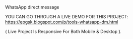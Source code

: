 WhatsApp direct message

YOU CAN GO THROUGH A LIVE DEMO FOR THIS PROJECT: https://epgsk.blogspot.com/p/tools-whatsapp-dm.html

( Live Project Is Responsive For Both Mobile & Desktop ).
